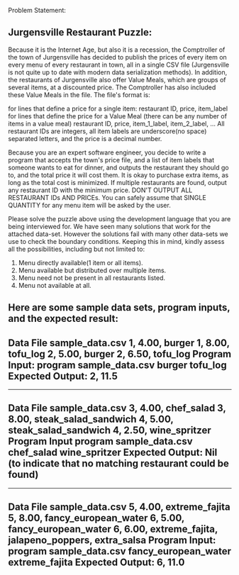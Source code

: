 Problem Statement:

Jurgensville Restaurant Puzzle:
--------------------------------
Because it is the Internet Age, but also it is a recession, the Comptroller of the town of Jurgensville has decided to publish the prices of every item on every menu of every restaurant in town, all in a single CSV file (Jurgensville is not quite up to date with modern data serialization methods). In addition, the restaurants of Jurgensville also offer Value Meals, which are groups of several items, at a discounted price. The Comptroller has also included these Value Meals in the file. The file's format is:
 
for lines that define a price for a single item:
            restaurant ID, price, item_label
for lines that define the price for a Value Meal (there can be any number of items in a value meal)
            restaurant ID, price, item_1_label, item_2_label, ...
 All restaurant IDs are integers, all item labels are underscore(no space) separated letters, and the price is a decimal number.
 
Because you are an expert software engineer, you decide to write a program that accepts the town's price file, and a list of item labels that someone wants to eat for dinner, and outputs the restaurant they should go to, and the total price it will cost them.  It is okay to purchase extra items, as long as the total cost is minimized. If multiple restaurants are found, output any restaurant ID with the minimum price. DON'T OUTPUT ALL RESTAURANT IDs AND PRICEs. You can safely assume that SINGLE QUANTITY for any menu item will be asked by the user.
 
Please solve the puzzle above using the development language that you are being interviewed for.
We have seen many solutions that work for the attached data-set. However the solutions fail with many other data-sets we use to check the boundary conditions. Keeping this in mind, kindly assess all the possibilities, including but not limited to:
 
1. Menu directly available(1 item or all items).
2. Menu available but distributed over multiple items.
3. Menu need not be present in all restaurants listed.
4. Menu not available at all.
 
Here are some sample data sets, program inputs, and the expected result:
----------------------------
Data File sample_data.csv
1, 4.00, burger
1, 8.00, tofu_log
2, 5.00, burger
2, 6.50, tofu_log
Program Input:
            program sample_data.csv burger tofu_log
Expected Output:
            2, 11.5
----------------------------
----------------------------
Data File sample_data.csv
3, 4.00, chef_salad
3, 8.00, steak_salad_sandwich
4, 5.00, steak_salad_sandwich
4, 2.50, wine_spritzer
Program Input
            program sample_data.csv chef_salad wine_spritzer
Expected Output:
            Nil (to indicate that no matching restaurant could be found)
----------------------------
----------------------------
Data File sample_data.csv
5, 4.00, extreme_fajita
5, 8.00, fancy_european_water
6, 5.00, fancy_european_water
6, 6.00, extreme_fajita, jalapeno_poppers, extra_salsa
Program Input:
            program sample_data.csv fancy_european_water extreme_fajita
Expected Output:
            6, 11.0
----------------------------





